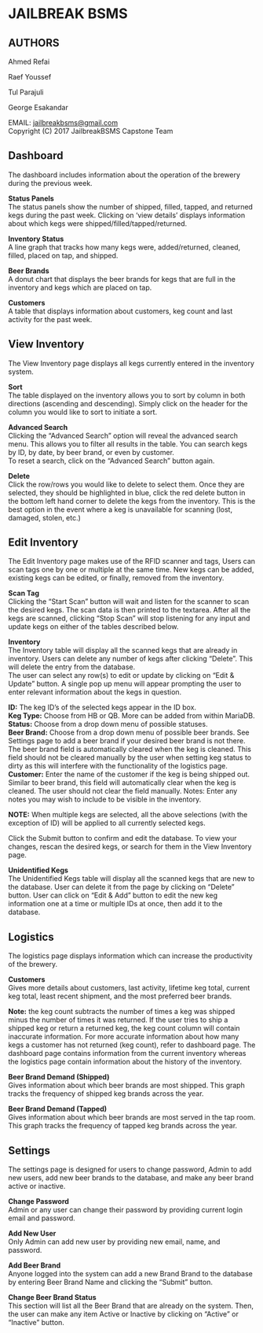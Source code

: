 JAILBREAK BSMS
===

AUTHORS
---

Ahmed Refai

Raef Youssef

Tul Parajuli 

George Esakandar

EMAIL: jailbreakbsms@gmail.com  
Copyright (C) 2017 JailbreakBSMS Capstone Team

Dashboard  
---  
The dashboard includes information about the operation of the brewery during the previous week.

**Status Panels**  
The status panels show the number of shipped, filled, tapped, and returned kegs during the past week. Clicking on ‘view details’ displays information about which kegs were shipped/filled/tapped/returned.
 
**Inventory Status**  
A line graph that tracks how many kegs were, added/returned, cleaned, filled, placed on tap, and shipped. 

**Beer Brands**  
A donut chart that displays the beer brands for kegs that are full in the inventory and kegs which are placed on tap.

**Customers**  
A table that displays information about customers, keg count and last activity for the past week.

View Inventory  
---  
The View Inventory page displays all kegs currently entered in the inventory system.

**Sort**  
The table displayed on the inventory allows you to sort by column in both directions (ascending and descending). Simply click on the header for the column you would like to sort to initiate a sort.

**Advanced Search**  
Clicking the “Advanced Search” option will reveal the advanced search menu. This allows you to filter all results in the table. You can search kegs by ID, by date, by beer brand, or even by customer.  
To reset a search, click on the “Advanced Search” button again.

**Delete**  
Click the row/rows you would like to delete to select them. Once they are selected, they should be highlighted in blue, click the red delete button in the bottom left hand corner to delete the kegs from the inventory. This is the best option in the event where a keg is unavailable for scanning (lost, damaged, stolen, etc.)

Edit Inventory  
---  
The Edit Inventory page makes use of the RFID scanner and tags, Users can scan tags one by one or multiple at the same time. New kegs can be added, existing kegs can be edited, or finally, removed from the inventory.

**Scan Tag**  
Clicking the “Start Scan” button will wait and listen for the scanner to scan the desired kegs. The scan data is then printed to the textarea. After all the kegs are scanned, clicking “Stop Scan” will stop listening for any input and update kegs on either of the tables described below.


**Inventory**  
The Inventory table will display all the scanned kegs that are already in inventory. Users can delete any number of kegs after clicking “Delete”. This will delete the entry from the database.  
The user can select any row(s) to edit or update by clicking on “Edit & Update” button.  A single pop up menu will appear prompting the user to enter relevant information about the kegs in question.

**ID:** The keg ID’s of the selected kegs appear in the ID box.  
**Keg Type:** Choose from HB or QB. More can be added from within MariaDB.  
**Status:** Choose from a drop down menu of possible statuses.  
**Beer Brand:** Choose from a drop down menu of possible beer brands. See Settings page to add a beer brand if your desired beer brand is not there. The beer brand field is automatically cleared when the keg is cleaned. This field should not be cleared manually by the user when setting keg status to dirty as this will interfere with the functionality of the logistics page.  
**Customer:** Enter the name of the customer if the keg is being shipped out. Similar to beer brand, this field will automatically clear when the keg is cleaned. The user should not clear the field manually.
Notes: Enter any notes you may wish to include to be visible in the inventory.

**NOTE:** When multiple kegs are selected, all the above selections (with the exception of ID) will be applied to all currently selected kegs.

Click the Submit button to confirm and edit the database.
To view your changes, rescan the desired kegs, or search for them in the View Inventory page.

**Unidentified Kegs**  
The Unidentified Kegs table will display all the scanned kegs that are new to the database. User can delete it from the page by clicking on “Delete” button. User can click on “Edit & Add” button to edit the new keg information one at a time or multiple IDs at once, then add it to the database.

Logistics  
---  
The logistics page displays information which can increase the productivity of the brewery.  

**Customers**  
Gives more details about customers, last activity, lifetime keg total, current keg total, least recent shipment, and the most preferred beer brands. 

**Note:** the keg count subtracts the number of times a keg was shipped minus the number of times it was returned. If the user tries to ship a shipped keg or return a returned keg, the keg count column will contain inaccurate information. For more accurate information about how many kegs a customer has not returned (keg count), refer to dashboard page. The dashboard page contains information from the current inventory whereas the logistics page contain information about the history of the inventory. 
  
**Beer Brand Demand (Shipped)**  
Gives information about which beer brands are most shipped. This graph tracks the frequency of shipped keg brands across the year. 

**Beer Brand Demand (Tapped)**  
Gives information about which beer brands are most served in the tap room. This graph tracks the frequency of tapped keg brands across the year. 

Settings
---
The settings page is designed for users to change password, Admin to add new users, add new beer brands to the database, and make any beer brand active or inactive.

**Change Password**  
Admin or any user can change their password by providing current login email and password.

**Add New User**  
Only Admin can add new user by providing new email, name, and password.

**Add Beer Brand**  
Anyone logged into the system can add a new Brand Brand to the database by entering Beer Brand Name and clicking the “Submit” button.

**Change Beer Brand Status**  
This section will list all the Beer Brand that are already on the system. Then, the user can make any item Active or Inactive by clicking on “Active” or “Inactive” button.
